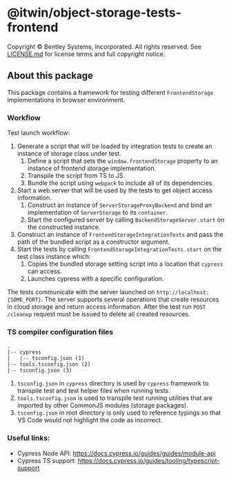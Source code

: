 # @itwin/object-storage-tests-frontend

Copyright © Bentley Systems, Incorporated. All rights reserved. See [LICENSE.md](./LICENSE.md) for license terms and full copyright notice.

## About this package

This package contains a framework for testing different `FrontendStorage` implementations in browser environment.

### Workflow

Test launch workflow:
1. Generate a script that will be loaded by integration tests to create an instance of storage class under test.
    1. Define a script that sets the `window.frontendStorage` property to an instance of frontend storage implementation.
    1. Transpile the script from TS to JS.
    1. Bundle the script using `webpack` to include all of its dependencies. 
1. Start a web server that will be used by the tests to get object access information.
    1. Construct an instance of `ServerStorageProxyBackend` and bind an implementation of `ServerStorage` to its `container`.
    1. Start the configured server by calling `BackendStorageServer.start` on the constructed instance.
1. Construct an instance of `FrontendStorageIntegrationTests` and pass the path of the bundled script as a constructor argument.
1. Start the tests by calling `FrontendStorageIntegrationTests.start` on the test class instance which:
    1. Copies the bundled storage setting script into a location that `cypress` can access.
    1. Launches cypress with a specific configuration.

The tests communicate with the server launched on `http://localhost:{SOME_PORT}`. The server supports several operations that create resources in cloud storage and return access information. After the test run `POST /cleanup` request must be issued to delete all created resources.

### TS compiler configuration files

```
.
|-- cypress
|   |-- tsconfig.json (1)
|-- tools.tsconfig.json (2)
|-- tsconfig.json (3)
```

1. `tsconfig.json` in `cypress` directory is used by `cypress` framework to transpile test and test helper files when running tests.
1. `tools.tsconfig.json` is used to transpile test running utilities that are imported by other CommonJS modules (storage packages).
1. `tsconfig.json` in root directory is only used to reference typings so that VS Code would not highlight the code as incorrect.

### Useful links:

- Cypress Node API: https://docs.cypress.io/guides/guides/module-api
- Cypress TS support: https://docs.cypress.io/guides/tooling/typescript-support
